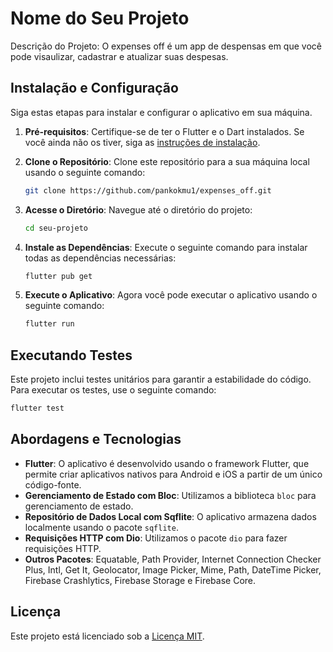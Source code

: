 # Nome do Seu Projeto

Descrição do Projeto: O expenses off é um app de despensas em que você pode visaulizar, cadastrar e atualizar suas despesas.

## Instalação e Configuração

Siga estas etapas para instalar e configurar o aplicativo em sua máquina.

1. **Pré-requisitos**: Certifique-se de ter o Flutter e o Dart instalados. Se você ainda não os tiver, siga as [instruções de instalação](https://flutter.dev/docs/get-started/install).

2. **Clone o Repositório**: Clone este repositório para a sua máquina local usando o seguinte comando:

   ```bash
   git clone https://github.com/pankokmu1/expenses_off.git
   ```

3. **Acesse o Diretório**: Navegue até o diretório do projeto:

   ```bash
   cd seu-projeto
   ```

4. **Instale as Dependências**: Execute o seguinte comando para instalar todas as dependências necessárias:

   ```bash
   flutter pub get
   ```

5. **Execute o Aplicativo**: Agora você pode executar o aplicativo usando o seguinte comando:

   ```bash
   flutter run
   ```

## Executando Testes

Este projeto inclui testes unitários para garantir a estabilidade do código. Para executar os testes, use o seguinte comando:

```bash
flutter test
```

## Abordagens e Tecnologias

- **Flutter**: O aplicativo é desenvolvido usando o framework Flutter, que permite criar aplicativos nativos para Android e iOS a partir de um único código-fonte.
- **Gerenciamento de Estado com Bloc**: Utilizamos a biblioteca `bloc` para gerenciamento de estado.
- **Repositório de Dados Local com Sqflite**: O aplicativo armazena dados localmente usando o pacote `sqflite`.
- **Requisições HTTP com Dio**: Utilizamos o pacote `dio` para fazer requisições HTTP.
- **Outros Pacotes**: Equatable, Path Provider, Internet Connection Checker Plus, Intl, Get It, Geolocator, Image Picker, Mime, Path, DateTime Picker, Firebase Crashlytics, Firebase Storage e Firebase Core.

## Licença

Este projeto está licenciado sob a [Licença MIT](LICENSE.md).
